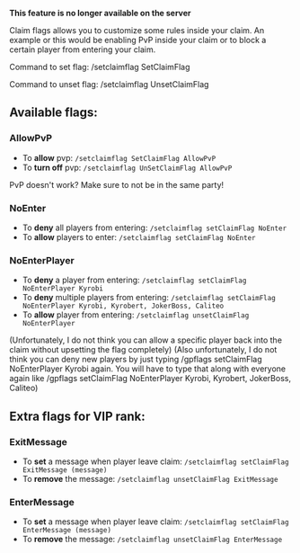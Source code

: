 
**This feature is no longer available on the server**


Claim flags allows you to customize some rules inside
your claim. An example or this would be enabling PvP
inside your claim or to block a certain player from
entering your claim.


Command to set flag: /setclaimflag SetClaimFlag <flag>

Command to unset flag: /setclaimflag UnsetClaimFlag <flag>


## Available flags:

### AllowPvP
- To **allow** pvp: ```/setclaimflag SetClaimFlag AllowPvP```
- To **turn off** pvp: ```/setclaimflag UnSetClaimFlag AllowPvP```

PvP doesn't work? Make sure to not be in the same party!


### NoEnter
- To **deny** all players from entering: ```/setclaimflag setClaimFlag NoEnter```
- To **allow** players to enter: ```/setclaimflag setClaimFlag NoEnter```


### NoEnterPlayer
- To **deny** a player from entering: ```/setclaimflag setClaimFlag NoEnterPlayer Kyrobi```
- To **deny** multiple players from entering: ```/setclaimflag setClaimFlag NoEnterPlayer Kyrobi, Kyrobert, JokerBoss, Caliteo```
- To **allow** player from entering: ```/setclaimflag unsetClaimFlag NoEnterPlayer```

(Unfortunately, I do not think you can allow a specific player back into the claim without upsetting the flag completely)
(Also unfortunately, I do not think you can deny new players by just typing /gpflags setClaimFlag NoEnterPlayer Kyrobi again. You will have to type that along with everyone again like /gpflags setClaimFlag NoEnterPlayer Kyrobi, Kyrobert, JokerBoss, Caliteo)


## Extra flags for VIP rank:

### ExitMessage
- To **set** a message when player leave claim: ```/setclaimflag setClaimFlag ExitMessage (message)```
- To **remove** the message: ```/setclaimflag unsetClaimFlag ExitMessage```


### EnterMessage
- To **set** a message when player leave claim: ```/setclaimflag setClaimFlag EnterMessage (message)```
- To **remove** the message: ```/setclaimflag unsetClaimFlag EnterMessage```
